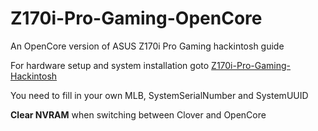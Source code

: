 # Z170i-Pro-Gaming-OpenCore
An OpenCore version of ASUS Z170i Pro Gaming hackintosh guide

For hardware setup and system installation goto [Z170i-Pro-Gaming-Hackintosh](https://github.com/BrushXue/Z170i-Pro-Gaming-Hackintosh)

You need to fill in your own MLB, SystemSerialNumber and SystemUUID

**Clear NVRAM** when switching between Clover and OpenCore
